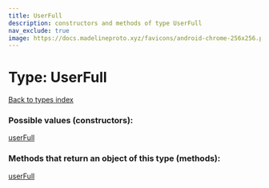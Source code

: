 ```yaml
---
title: UserFull
description: constructors and methods of type UserFull
nav_exclude: true
image: https://docs.madelineproto.xyz/favicons/android-chrome-256x256.png
---
```

# Type: UserFull
[Back to types index](index.md)



### Possible values (constructors):

[userFull](../constructors/userFull.md)  



### Methods that return an object of this type (methods):



[userFull](../constructors/userFull.md)  

